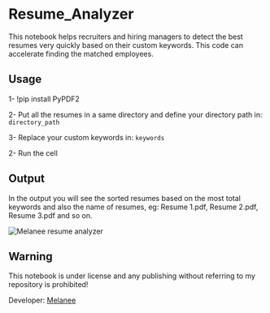 # Resume_Analyzer


This notebook helps recruiters and hiring managers to detect the best resumes very quickly based on their custom keywords. This code can accelerate finding the matched employees.


## Usage

1- !pip install PyPDF2 

2- Put all the resumes in a same directory  and define your directory path in: ``` directory_path ```

3- Replace your custom keywords in: ``` keywords ```

2- Run the cell

## Output
In the output you will see the sorted resumes based on the most total keywords and also the name of resumes, eg: Resume 1.pdf, Resume 2.pdf, Resume 3.pdf and so on.

![Melanee resume analyzer](https://github.com/user-attachments/assets/4346c92a-8b89-45e7-b92a-773a82d91d25)


## Warning

This notebook is under license and any publishing without referring to my repository is prohibited!

Developer: [Melanee](https://github.com/Melanee-Melanee/Resume_Analyzer)
